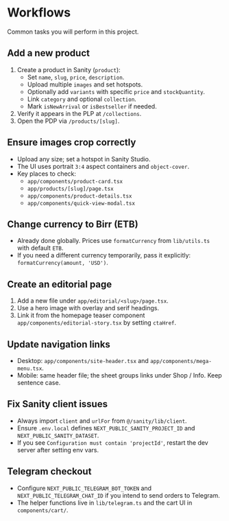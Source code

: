 # Workflows

Common tasks you will perform in this project.

## Add a new product

1. Create a product in Sanity (`product`):
   - Set `name`, `slug`, `price`, `description`.
   - Upload multiple `images` and set hotspots.
   - Optionally add `variants` with specific `price` and `stockQuantity`.
   - Link `category` and optional `collection`.
   - Mark `isNewArrival` or `isBestseller` if needed.
2. Verify it appears in the PLP at `/collections`.
3. Open the PDP via `/products/[slug]`.

## Ensure images crop correctly

- Upload any size; set a hotspot in Sanity Studio.
- The UI uses portrait `3:4` aspect containers and `object-cover`.
- Key places to check:
  - `app/components/product-card.tsx`
  - `app/products/[slug]/page.tsx`
  - `app/components/product-details.tsx`
  - `app/components/quick-view-modal.tsx`

## Change currency to Birr (ETB)

- Already done globally. Prices use `formatCurrency` from `lib/utils.ts` with default `ETB`.
- If you need a different currency temporarily, pass it explicitly: `formatCurrency(amount, 'USD')`.

## Create an editorial page

1. Add a new file under `app/editorial/<slug>/page.tsx`.
2. Use a hero image with overlay and serif headings.
3. Link it from the homepage teaser component `app/components/editorial-story.tsx` by setting `ctaHref`.

## Update navigation links

- Desktop: `app/components/site-header.tsx` and `app/components/mega-menu.tsx`.
- Mobile: same header file; the sheet groups links under Shop / Info. Keep sentence case.

## Fix Sanity client issues

- Always import `client` and `urlFor` from `@/sanity/lib/client`.
- Ensure `.env.local` defines `NEXT_PUBLIC_SANITY_PROJECT_ID` and `NEXT_PUBLIC_SANITY_DATASET`.
- If you see `Configuration must contain 'projectId'`, restart the dev server after setting env vars.

## Telegram checkout

- Configure `NEXT_PUBLIC_TELEGRAM_BOT_TOKEN` and `NEXT_PUBLIC_TELEGRAM_CHAT_ID` if you intend to send orders to Telegram.
- The helper functions live in `lib/telegram.ts` and the cart UI in `components/cart/`.
